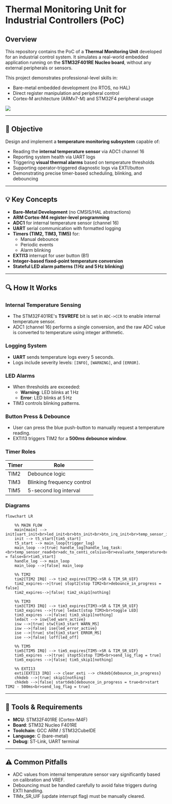 # Thermal Monitoring Unit for Industrial Controllers (PoC)

## Overview

This repository contains the PoC of a **Thermal Monitoring Unit** developed for an industrial control system. It simulates a real-world embedded application running on the **STM32F401RE Nucleo board**, without any external peripherals or sensors.

This project demonstrates professional-level skills in:

* Bare-metal embedded development (no RTOS, no HAL)
* Direct register manipulation and peripheral control
* Cortex-M architecture (ARMv7-M) and STM32F4 peripheral usage

![](thermal-monitoring-unit.gif)

---

## 🎯 Objective

Design and implement a **temperature monitoring subsystem** capable of:

* Reading the **internal temperature sensor** via ADC1 channel 16
* Reporting system health via UART logs
* Triggering **visual thermal alarms** based on temperature thresholds
* Supporting operator-triggered diagnostic logs via EXTI/button
* Demonstrating precise timer-based scheduling, blinking, and debouncing

---

## 💡 Key Concepts

* **Bare-Metal Development** (no CMSIS/HAL abstractions)
* **ARM Cortex-M4 register-level programming**
* **ADC1** for internal temperature sensor (channel 16)
* **UART** serial communication with formatted logging
* **Timers (TIM2, TIM3, TIM5)** for:
  * Manual debounce
  * Periodic events
  * Alarm blinking
* **EXTI13** interrupt for user button (B1)
* **Integer-based fixed-point temperature conversion**
* **Stateful LED alarm patterns (1 Hz and 5 Hz blinking)**

---

## 🔍 How It Works

### Internal Temperature Sensing

* The STM32F401RE's **TSVREFE** bit is set in `ADC->CCR` to enable internal temperature sensor.
* ADC1 (channel 16) performs a single conversion, and the raw ADC value is converted to temperature using integer arithmetic.

### Logging System

* **UART** sends temperature logs every 5 seconds.
* Logs include severity levels: `[INFO]`, `[WARNING]`, and `[ERROR]`.

### LED Alarms

* When thresholds are exceeded:
  * **Warning**: LED blinks at 1 Hz
  * **Error**: LED blinks at 5 Hz
* TIM3 controls blinking patterns.

### Button Press & Debounce

* User can press the blue push-button to manually request a temperature reading.
* EXTI13 triggers TIM2 for a **500ms debounce window**.

### Timer Roles

| Timer | Role                       |
| ----- | -------------------------- |
| TIM2  | Debounce logic             |
| TIM3  | Blinking frequency control |
| TIM5  | 5-second log interval      |

### Diagrams

```mermaid
flowchart LR

    %% MAIN FLOW
    main[main] --> init[uart_init<br>led_init<br>btn_init<br>btn_irq_init<br>temp_sensor_init]
    init --> t5_start[tim5_start]
    t5_start --> main_loop{trigger_log}
    main_loop -->|true| handle_log[handle_log_task:<br>temp_sensor_read<br>adc_to_centi_celsius<br>evaluate_temperature<br>trigger_log = false<br>tim5_start]
    handle_log --> main_loop
    main_loop -->|false| main_loop

    %% TIM2
    tim2[TIM2 IRQ] --> tim2_expires{TIM2->SR & TIM_SR_UIF}
    tim2_expires-->|true| stopt2[stop TIM2<br>debounce_in_progress = false]
    tim2_expires-->|false| tim2_skip1[nothing]

    %% TIM3
    tim3[TIM3 IRQ] --> tim3_expires{TIM3->SR & TIM_SR_UIF}
    tim3_expires -->|true| ledact[stop TIM3<br>toggle LED]
    tim3_expires -->|false| tim3_skip1[nothing]
    ledact --> isw{led_warn_active}
    isw -->|true| stw[tim3_start WARN_MS]
    isw -->|false| ise{led_error_active}
    ise -->|true| ste[tim3_start ERROR_MS]
    ise -->|false| loff[led_off]

    %% TIM5
    tim5[TIM5 IRQ] --> tim5_expires{TIM5->SR & TIM_SR_UIF}
    tim5_expires -->|true| stopt5[stop TIM5<br>send_log_flag = true]
    tim5_expires -->|false| tim5_skip1[nothing]

    %% EXTI13
    exti[EXTI13 IRQ] --> clear_exti --> chkdeb{debounce_in_progress}
    chkdeb -->|true| skip1[nothing]
    chkdeb -->|false| startdeb[debounce_in_progress = true<br>start TIM2 - 500ms<br>send_log_flag = true]
```

---

## 🔧 Tools & Requirements

* **MCU**: STM32F401RE (Cortex-M4F)
* **Board**: STM32 Nucleo F401RE
* **Toolchain**: GCC ARM / STM32CubeIDE
* **Language**: C (bare-metal)
* **Debug**: ST-Link, UART terminal

---

## ⚠️ Common Pitfalls

* ADC values from internal temperature sensor vary significantly based on calibration and VREF.
* Debouncing must be handled carefully to avoid false triggers during EXTI handling.
* TIMx\_SR\_UIF (update interrupt flag) must be manually cleared.
